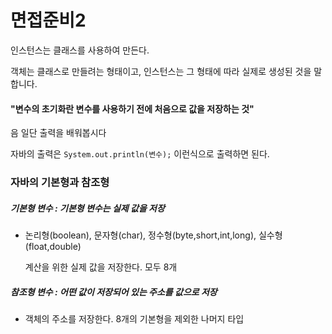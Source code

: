 # 면접준비2

인스턴스는 클래스를 사용하여 만든다.

객체는 클래스로 만들려는 형태이고, 인스턴스는 그 형태에 따라 실제로 생성된 것을 말합니다.

#### "변수의 초기화란 변수를 사용하기 전에 처음으로 값을 저장하는 것"

음 일단 출력을 배워봅시다

자바의 출력은 `System.out.println(변수);` 이런식으로 출력하면 된다.



### 자바의 기본형과 참조형

##### 기본형 변수 : 기본형 변수는 실제 값을 저장

+ 논리형(boolean), 문자형(char), 정수형(byte,short,int,long), 실수형(float,double)

  계산을 위한 실제 값을 저장한다. 모두 8개

  

##### 참조형 변수 : 어떤 값이 저장되어 있는 주소를 값으로 저장

+ 객체의 주소를 저장한다. 8개의 기본형을 제외한 나머지 타입







